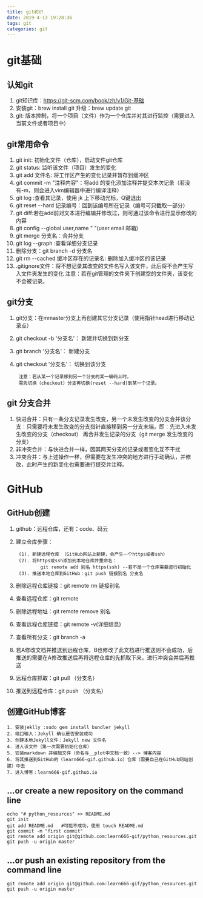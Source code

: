 ```yaml
---
title: git初识
date: 2019-4-13 19:28:36
tags: git
categories: git
---
```


# git基础

## 认知git

<!--more-->

1. git知识库：https://git-scm.com/book/zh/v1/Git-基础
2. 安装git：brew install git 升级：brew update git
3. git: 版本控制，将一个项目（文件）作为一个仓库并对其进行监控（需要进入当前文件或者项目中）

## git常用命令

1. git init: 初始化文件（仓库），启动文件git仓库
2. git status: 监听该文件（项目）发生的变化
3. git add 文件名: 将工作区产生的变化记录并暂存到缓冲区
4. git commit -m "注释内容"：将add 的变化添加注释并提交本次记录（若没有-m，则会进入vim编辑器中进行编译注释）
5. git log :查看其记录，使用 jk 上下移动光标，Q键退出
6. git reset --hard 记录编号：回到该编号所在记录（编号可只截取一部分）
7. git diff:若在add前对文本进行编辑并修改过，则可通过该命令进行显示修改的内容
8. git config --global user,name " "(user.email 邮箱)
9. git merge 分支名：合并分支
10. git log --graph :查看详细分支记录
11. 删除分支：git branch -d 分支名	
12. git rm --cached 缓冲区存在的记录名: 删除加入缓冲区的该记录
13. .gitignore文件：将不想记录其改变的文件名写入该文件，此后将不会产生写入文件夹发生的变化
		注意：若在git管理的文件夹下创建空的文件夹，该变化不会被记录。


## git分支

1. git分支：在mmaster分支上再创建其它分支记录（使用指针head进行移动记录点）
2. git checkout -b '分支名'： 新建并切换到新分支
3. git branch '分支名'： 新建分支
4. git checkout '分支名'： 切换到该分支

		注意：若从某一个记录移到另一个分支的某一编码上时，
		需先切换（checkout）分支再切换(reset --hard)到某一个记录。
		
## git 分支合并

1. 快进合并：只有一条分支记录发生改变，另一个未发生改变的分支合并该分支：只需要将未发生改变的分支指针直接移到另一分支末端，即：先进入未发生改变的分支（checkout） 再合并发生记录的分支（git merge 发生改变的分支）
2. 非冲突合并：与快进合并一样，因其两天分支的记录或者变化互不干扰
3. 冲突合并：与上述操作一样，但需要在发生冲突的地方进行手动确认，并修改，此时产生的新变化也需要进行提交并注释。

# GitHub

## GitHub创建

1. github：远程仓库，还有：code、码云
2. 建立仓库步骤：
		
		(1). 新建远程仓库 （GitHub网站上新建，会产生一个https或者ssh）
		(2). 将https或ssh添加到本地仓库并重命名：
				git remote add 别名 https(ssh) --若不是一个仓库需要进行初始化
		(3). 推送本地仓库到GitHub：git push 链接别名 分支名
		
3. 删除远程仓库链接：git remote rm 链接别名
4. 查看远程仓库：git remote
5. 删除远程地址：git remote remove 别名
6. 查看远程仓库链接：git remote -v(详细信息)
7. 查看所有分支：git branch -a
8. 若A修改文档并推送到远程仓库，B也修改了此文档进行推送则不会成功，后推送的需要在A修改推送后再将远程仓库的先抓取下来，进行冲突合并后再推送
9. 远程仓库抓取：git pull （分支名）
10. 推送到远程仓库：git push （分支名）

## 创建GitHub博客

	1. 安装jeklly :sudo gem install bundler jekyll
	2. 端口输入：Jekyll 确认是否安装成功
	3. 创建本地Jekyll文件：Jekyll new 文件名
	4. 进入该文件（第一次需要初始化仓库）
	5. 安装markdown 并编辑文件（命名与__plot中文档一致）--> 博客内容
	6. 将其推送到GitHub的（learn666-gif.github.io）仓库（需要自己在GitHub网站创建）中去
	7. 进入博客：learn666-gif.github.io



##  …or create a new repository on the command line

```
echo "# python_resources" >> README.md
git init
git add README.md   #可能不成功，使用 touch README.md
git commit -m "first commit"
git remote add origin git@github.com:learn666-gif/python_resources.git
git push -u origin master

```

##  …or push an existing repository from the command line

```
git remote add origin git@github.com:learn666-gif/python_resources.git
git push -u origin master

```